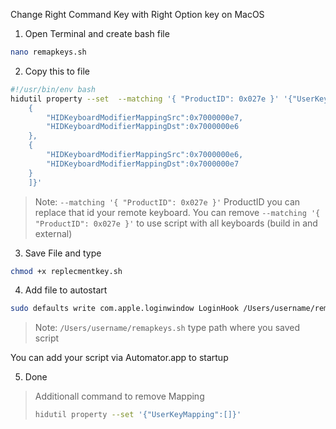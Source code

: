 Change Right Command Key with Right Option key on MacOS


1. Open Terminal and create bash file
```sh
nano remapkeys.sh
```
2. Copy this to file
```sh
#!/usr/bin/env bash
hidutil property --set  --matching '{ "ProductID": 0x027e }' '{"UserKeyMapping":[
    {
        "HIDKeyboardModifierMappingSrc":0x7000000e7,
        "HIDKeyboardModifierMappingDst":0x7000000e6
    },
    {
        "HIDKeyboardModifierMappingSrc":0x7000000e6,
        "HIDKeyboardModifierMappingDst":0x7000000e7
    }
    ]}'
```

> Note: `--matching '{ "ProductID": 0x027e }'` ProductID you can replace that id your remote keyboard. 
> You can remove `--matching '{ "ProductID": 0x027e }'` to use script with all keyboards (build in and external) 

3. Save File and type 

```sh 
chmod +x replecmentkey.sh
```

4. Add file to autostart 
``` sh 
sudo defaults write com.apple.loginwindow LoginHook /Users/username/remapkeys.sh
```
> Note: `/Users/username/remapkeys.sh` type path where you saved script

You can add your script via Automator.app to startup

5. Done

> Additionall command to remove Mapping 
>````sh 
> hidutil property --set '{"UserKeyMapping":[]}'
